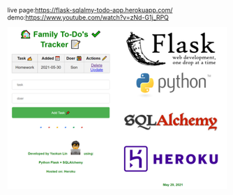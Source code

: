 live page:https://flask-sqlalmy-todo-app.herokuapp.com/
demo:https://www.youtube.com/watch?v=zNd-G1j_RPQ

![alt text](https://github.com/YaokunLin/flask_todo_tracker/blob/main/Capture3.PNG?raw=true)

